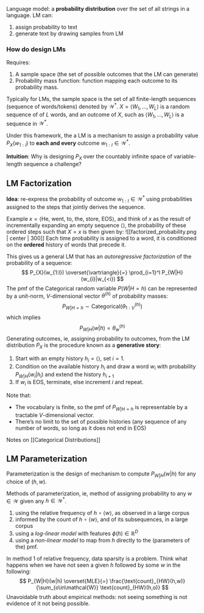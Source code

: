 Language model: a **probability distribution** over the set of all strings in a language. LM can:
1. assign probability to text
2. generate text by drawing samples from LM

### How do design LMs
Requires:
1. A sample space (the set of possible outcomes that the LM can generate)
2. Probability mass function: function mapping each outcome to its probability mass.

Typically for LMs, the sample space is the set of all finite-length sequences (sequence of words/tokens) denoted by $\mathcal{W}^*$. 
$X = \langle W_{1},\dots,W_{L}\rangle$ is a random sequence of of $L$ words, and an outcome of $X$, such as $\langle W_{1},\dots,W_{L}\rangle$ is a sequence in $\mathcal{W}^*$. 

Under this framework, the a LM is a mechanism to assign a probability value $P_{X}(w_{1:l})$ to **each and every** outcome $w_{1:l} \in \mathcal{W}^*$.

**Intuition**: Why is designing $P_{X}$ over the countably infinite space of variable-length sequence a challenge?

## LM Factorization
**Idea**: re-express the probability of outcome $w_{1:l} \in \mathcal{W}^*$ using probabilities assigned to the steps that jointly derives the sequence.

Example
$x = \langle \text{He, went, to, the, store, EOS} \rangle$, and think of $x$ as the result of incrementally expanding an empty sequence $\langle\rangle$, the probability of these ordered steps such that $X = x$ is then given by:
![[factorized_probability.png | center | 300]]
Each time probability is assigned to a word, it is conditioned on the **ordered** history of words that precede it.

This gives us a general LM that has an *autoregressive factorization* of the probability of a sequence:
$$
P_{X}(w_{1:l}) \overset{\vartriangle}{=} \prod_{i=1}^l P_{W|H}(w_{i}|w_{<i})
$$
The pmf of the Categorical random variable $P(W|H=h)$ can be represented by a unit-norm, $V$-dimensional vector $\theta^{(h)}$ of probability masses:
$$
P_{W|H=h} \sim \text{Categorical}(\theta_{1:V}^{(h)})
$$
which implies
$$
P_{W|H}(w|h) = \theta_{w}^{(h)}
$$
Generating outcomes, ie, assigning probability to outcomes, from the LM distribution $P_{X}$ is the procedure known as a **generative story**:
1. Start with an empty history $h_{i} = \langle\rangle$, set $i = 1$.
2. Condition on the available history $h_{i}$ and draw a word $w_{i}$ with probability $P_{W|H}(w_{i}|h_{i})$  and extend the history $h_{i+1}$
3. If $w_{i}$ is $\text{EOS}$, terminate, else increment $i$ and repeat.

Note that:
- The vocabulary is finite, so the pmf of $P_{W|H=h}$ is representable by a tractable $V$-dimensional vector.
- There’s no limit to the set of possible histories (any sequence of any number of words, so long as it does not end in EOS)

Notes on [[Categorical Distributions]]
## LM Parameterization
Parameterization is the design of mechanism to compute $P_{W|H}(w|h)$ for any choice of $(h,w)$. 

Methods of parameterization, ie, method of assigning probability to any $w\in\mathcal{W}$ given any $h\in\mathcal{W}^*$.
1. using the relative frequency of $h\ \circ\ \langle w \rangle$, as observed in a large corpus
2. informed by the count of $h\ \circ\ \langle w \rangle$, and of its subsequences, in a large corpus
3. using a *log-linear model* with features $\phi(h) \in \mathbb{R}^D$
4. using a *non-linear model* to map from $h$ directly to the (parameters of the) pmf.

In method 1 of relative frequency, data sparsity is a problem. Think what happens when we have not seen a given $h$ followed by some $w$ in the following:
$$
P_{W|H}(w|h) \overset{MLE}{=} \frac{\text{count}_{HW}(h,w)}{\sum_{o\in\mathcal{W}} \text{count}_{HW}(h,o)}
$$
Unavoidable truth about empirical methods: not seeing something
is not evidence of it not being possible.